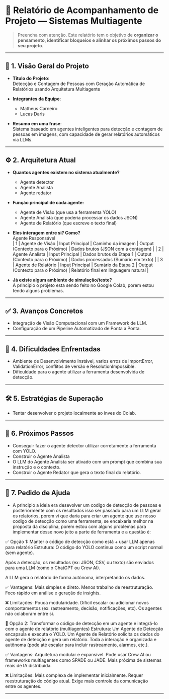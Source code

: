 # 📄 Relatório de Acompanhamento de Projeto — Sistemas Multiagente

> Preencha com atenção. Este relatório tem o objetivo de **organizar o pensamento, identificar bloqueios e alinhar os próximos passos do seu projeto**.

---

## 🧠 1. Visão Geral do Projeto

- **Título do Projeto**:  
  Detecção e Contagem de Pessoas com Geração Automática de Relatórios usando Arquitetura Multiagente

- **Integrantes da Equipe**:  
  - Matheus Carneiro
  - Lucas Daris

- **Resumo em uma frase**:  
  Sistema baseado em agentes inteligentes para detecção e contagem de pessoas em imagens, com capacidade de gerar relatórios automáticos via LLMs.

---

## ⚙️ 2. Arquitetura Atual

- **Quantos agentes existem no sistema atualmente?**  
  - Agente detector
  - Agente Analista
  - Agente redator

- **Função principal de cada agente:**  
  - Agente de Visão (que usa a ferramenta YOLO)
  - Agente Analista (que poderia processar os dados JSON)
  - Agente de Relatório (que escreve o texto final)

- **Eles interagem entre si? Como?**  
Agente Responsável		
| 1 |	Agente de Visão	    | Input Principal | Caminho da imagem	      | Output (Contexto para o Próximo) | Dados brutos (JSON com a contagem)   |
| 2	| Agente Analista     | Input Principal	| Dados brutos da Etapa 1	| Output (Contexto para o Próximo) | Dados processados (Sumário em texto) |
| 3 |	Agente de Relatório | Input Principal	| Sumário da Etapa 2	    | Output (Contexto para o Próximo) | Relatório final em linguagem natural |


- **Já existe algum ambiente de simulação/teste?**  
  A principio o projeto esta sendo feito no Google Colab, porem estou tendo alguns problemas.

---

## ✅ 3. Avanços Concretos

- Integração de Visão Computacional com um Framework de LLM.
- Configuração de um Pipeline Automatizado de Ponta a Ponta.

---

## 🧱 4. Dificuldades Enfrentadas

- Ambiente de Desenvolvimento Instável, varios erros de ImportError, ValidationError, conflitos de versão e ResolutionImpossible.
- Dificuldade para o agente utilizar a ferramenta desenvolvida de detecção.

---

## 🛠️ 5. Estratégias de Superação

- Tentar desenvolver o projeto localmente ao inves do Colab.

---

## 🎯 6. Próximos Passos

- Conseguir fazer o agente detector utilizar corretamente a ferramenta com YOLO.
- Construir o Agente Analista
- O LLM do Agente Analista ser ativado com um prompt que combina sua instrução e o contexto.
- Construir o Agente Redator que gera o texto final do relatório.

---

## 📢 7. Pedido de Ajuda

- A principio a ideia era desevolver um codigo de detecção de pessoas e posteriormente com os resultados isso ser passado para um LLM gerar os relatorios, porem vi que daria para criar um agente que use nosso codigo de detecção como uma ferramenta, se encaixaria melhor na proposta da disciplina, porem estou com alguns problemas para implementar desse novo jeito a parte de ferramenta e a questão é:

✅ Opção 1: Manter o código de detecção como está + usar LLM apenas para relatório
Estrutura:
O código do YOLO continua como um script normal (sem agente).

Após a detecção, os resultados (ex: JSON, CSV, ou texto) são enviados para uma LLM (como o ChatGPT ou Crew AI).

A LLM gera o relatório de forma autônoma, interpretando os dados.

✅ Vantagens:
Mais simples e direto.
Menos trabalho de reestruturação.
Foco rápido em análise e geração de insights.

❌ Limitações:
Pouca modularidade.
Difícil escalar ou adicionar novos comportamentos (ex: rastreamento, decisão, notificações, etc).
Os agentes não colaboram entre si.

🧠 Opção 2: Transformar o código de detecção em um agente e integrá-lo com o agente de relatório (multiagentes)
Estrutura:
Um Agente de Detecção encapsula e executa o YOLO.
Um Agente de Relatório solicita os dados do agente de detecção e gera um relatório.
Toda a interação é organizada e autônoma (pode até escalar para incluir rastreamento, alarmes, etc.).

✅ Vantagens:
Arquitetura modular e expansível.
Pode usar Crew AI ou frameworks multiagentes como SPADE ou JADE.
Mais próxima de sistemas reais de IA distribuída.

❌ Limitações:
Mais complexa de implementar inicialmente.
Requer reestruturação do código atual.
Exige mais controle da comunicação entre os agentes.

---
